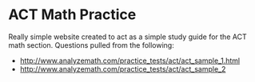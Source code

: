 # ACT Math Practice

Really simple website created to act as a simple study guide for the ACT math
section. Questions pulled from the following:

* http://www.analyzemath.com/practice_tests/act/act_sample_1.html
* http://www.analyzemath.com/practice_tests/act/act_sample_2

